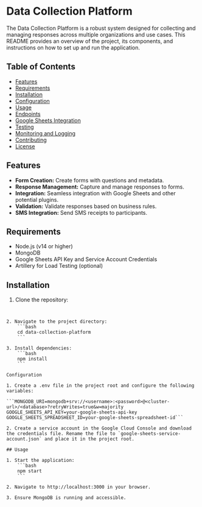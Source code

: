 # Data Collection Platform

The Data Collection Platform is a robust system designed for collecting and managing responses across multiple organizations and use cases. This README provides an overview of the project, its components, and instructions on how to set up and run the application.

## Table of Contents
- [Features](#features)
- [Requirements](#requirements)
- [Installation](#installation)
- [Configuration](#configuration)
- [Usage](#usage)
- [Endpoints](#endpoints)
- [Google Sheets Integration](#google-sheets-integration)
- [Testing](#testing)
- [Monitoring and Logging](#monitoring-and-logging)
- [Contributing](#contributing)
- [License](#license)

## Features

- **Form Creation:** Create forms with questions and metadata.
- **Response Management:** Capture and manage responses to forms.
- **Integration:** Seamless integration with Google Sheets and other potential plugins.
- **Validation:** Validate responses based on business rules.
- **SMS Integration:** Send SMS receipts to participants.

## Requirements

- Node.js (v14 or higher)
- MongoDB
- Google Sheets API Key and Service Account Credentials
- Artillery for Load Testing (optional)

## Installation

1. Clone the repository:
   ```bash
```

2. Navigate to the project directory:
    ```bash
    cd data-collection-platform
    ```

3. Install dependencies:
    ```bash
    npm install
    ```

Configuration

1. Create a .env file in the project root and configure the following variables:

```MONGODB_URI=mongodb+srv://<username>:<password>@<cluster-url>/<database>?retryWrites=true&w=majority
GOOGLE_SHEETS_API_KEY=your-google-sheets-api-key
GOOGLE_SHEETS_SPREADSHEET_ID=your-google-sheets-spreadsheet-id```

2. Create a service account in the Google Cloud Console and download the credentials file. Rename the file to `google-sheets-service-account.json` and place it in the project root.

## Usage

1. Start the application:
    ```bash
    npm start
    ```

2. Navigate to http://localhost:3000 in your browser.

3. Ensure MongoDB is running and accessible.

